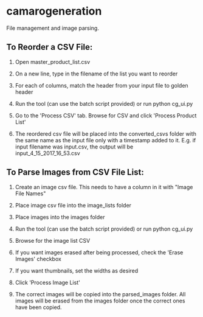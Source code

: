# camarogeneration
File management and image parsing.

## To Reorder a CSV File:
1) Open master_product_list.csv

2) On a new line, type in the filename of the list you want to reorder

3) For each of columns, match the header from your input file to golden header

4) Run the tool (can use the batch script provided) or run python cg_ui.py

5) Go to the 'Process CSV' tab. Browse for CSV and click 'Process Product List'

6) The reordered csv file will be placed into the converted_csvs folder with the same name as the input file only with a timestamp added to it. E.g. if input filename was input.csv, the output will be input_4_15_2017_16_53.csv

## To Parse Images from CSV File List:
1) Create an image csv file. This needs to have a column in it with "Image File Names"

2) Place image csv file into the image_lists folder

3) Place images into the images folder

4) Run the tool (can use the batch script provided) or run python cg_ui.py

5) Browse for the image list CSV

6) If you want images erased after being processed, check the 'Erase Images' checkbox

7) If you want thumbnails, set the widths as desired

8) Click 'Process Image List'

9) The correct images will be copied into the parsed_images folder.  All images will be erased from the images folder once the correct ones have been copied.
